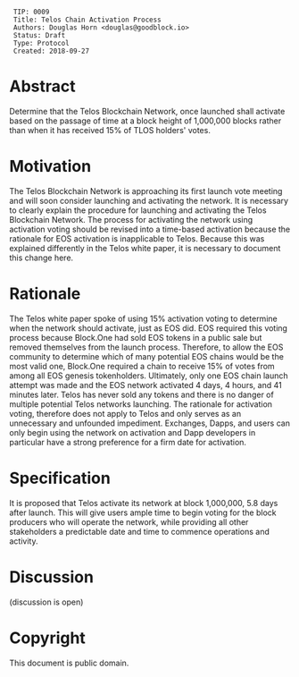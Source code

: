      TIP: 0009
     Title: Telos Chain Activation Process
     Authors: Douglas Horn <douglas@goodblock.io>
     Status: Draft
     Type: Protocol
     Created: 2018-09-27

# Abstract

Determine that the Telos Blockchain Network, once launched shall activate based on the passage of time at a block height of 1,000,000 blocks rather than when it has received 15% of TLOS holders' votes.

# Motivation
The Telos Blockchain Network is approaching its first launch vote meeting and will soon consider launching and activating the network. It is necessary to clearly explain the procedure for launching and activating the Telos Blockchain Network. The process for activating the network using activation voting should be revised into a time-based activation because the rationale for EOS activation is inapplicable to Telos. Because this was explained differently in the Telos white paper, it is necessary to document this change here.

# Rationale 

The Telos white paper spoke of using 15% activation voting to determine when the network should activate, just as EOS did. EOS required this voting process because Block.One had sold EOS tokens in a public sale but removed themselves from the launch process. Therefore, to allow the EOS community to determine which of many potential EOS chains would be the most valid one, Block.One required a chain to receive 15% of votes from among all EOS genesis tokenholders. Ultimately, only one EOS chain launch attempt was made and the EOS network activated 4 days, 4 hours, and 41 minutes later. Telos has never sold any tokens and there is no danger of multiple potential Telos networks launching. The rationale for activation voting, therefore does not apply to Telos and only serves as an unnecessary and unfounded impediment. Exchanges, Dapps, and users can only begin using the network on activation and Dapp developers in particular have a strong preference for a firm date for activation.

# Specification 

It is proposed that Telos activate its network at block 1,000,000, 5.8 days after launch. This will give users ample time to begin voting for the block producers who will operate the network, while providing all other stakeholders a predictable date and time to commence operations and activity.

# Discussion

(discussion is open)

# Copyright

This document is public domain.
